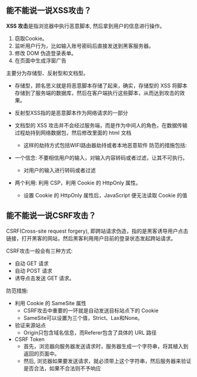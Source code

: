 ## 能不能说一说XSS攻击？
**XSS 攻击**是指浏览器中执行恶意脚本, 然后拿到用户的信息进行操作。
1. 窃取Cookie。
2. 监听用户行为，比如输入账号密码后直接发送到黑客服务器。
3. 修改 DOM 伪造登录表单。
4. 在页面中生成浮窗广告

主要分为存储型、反射型和文档型。
+ 存储型，顾名思义就是将恶意脚本存储了起来，确实，存储型的 XSS 将脚本存储到了服务端的数据库，然后在客户端执行这些脚本，从而达到攻击的效果。
+ 反射型XSS指的是恶意脚本作为网络请求的一部分   
+ 文档型的 XSS 攻击并不会经过服务端，而是作为中间人的角色，在数据传输过程劫持到网络数据包，然后修改里面的 html 文档
    + 这样的劫持方式包括WIFI路由器劫持或者本地恶意软件
防范的措施包括:

+ 一个信念: 不要相信用户的输入，对输入内容转码或者过滤，让其不可执行。
    + 对用户的输入进行转码或者过滤
+ 两个利用: 利用 CSP，利用 Cookie 的 HttpOnly 属性。
    + 设置 Cookie 的 HttpOnly 属性后，JavaScript 便无法读取 Cookie 的值
    
## 能不能说一说CSRF攻击？
CSRF(Cross-site request forgery), 即跨站请求伪造，指的是黑客诱导用户点击链接，打开黑客的网站，然后黑客利用用户目前的登录状态发起跨站请求。

CSRF攻击一般会有三种方式:
+ 自动 GET 请求
+ 自动 POST 请求
+ 诱导点击发送 GET 请求。

防范措施: 
+ 利用 Cookie 的 SameSite 属性
    + CSRF攻击中重要的一环就是自动发送目标站点下的 Cookie
    + SameSite可以设置为三个值，Strict、Lax和None。
+ 验证来源站点
    + Origin只包含域名信息，而Referer包含了具体的 URL 路径
+ CSRF Token
    + 首先，浏览器向服务器发送请求时，服务器生成一个字符串，将其植入到返回的页面中。
    + 然后, 浏览器如果要发送请求，就必须带上这个字符串，然后服务器来验证是否合法，如果不合法则不予响应